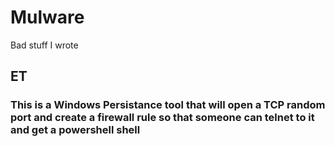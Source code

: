 # Mulware
Bad stuff I wrote
## ET
### This is a Windows Persistance tool that will open a TCP random port and create a firewall rule so that someone can telnet to it and get a powershell shell
